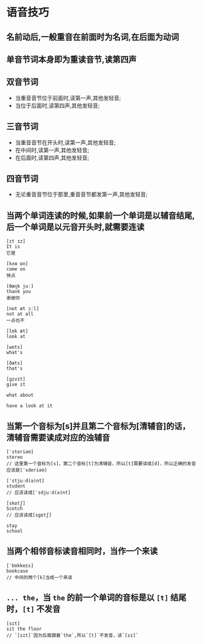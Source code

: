 # 语音技巧

## 名前动后,一般重音在前面时为名词,在后面为动词

## 单音节词本身即为重读音节,读第四声

## 双音节词

- 当重音音节位于前面时,读第一声,其他发轻音;
- 当位于后面时,读第四声,其他发轻音;

## 三音节词

- 当重音音节在开头时,读第一声,其他发轻音;
- 在中间时,读第一声,其他发轻音;
- 在后面时,读第四声,其他发轻音;

## 四音节词

- 无论重音音节位于那里,重音音节都发第一声,其他发轻音;

## 当两个单词连读的时候,如果前一个单词是以辅音结尾,后一个单词是以元音开头时,就需要连读

```
[ɪt ɪz]
It is
它是

[kʌm ɒn]
come on
快点

[θæŋk juː]
thank you
谢谢你

[nɒt æt ɔːl]
not at all
一点也不

[lʊk æt]
look at

[wɒts]
what's

[ðæts]
that's

[ɡɪvɪt]
give it

what about
```

```
have a look at it
```

## 当第一个音标为[s]并且第二个音标为[清辅音]的话，清辅音需要读成对应的浊辅音

```
[ˈsteriəʊ]
stereo
// 这里第一个音标为[s]，第二个音标[t]为清辅音，所以[t]需要读成[d]，所以正确的发音应该是[ˈsderiəʊ]

[ˈstjuːd(ə)nt]
student
// 应该读成[ˈsdjuːd(ə)nt]

[skɒtʃ]
Scotch
// 应该读成[sgɒtʃ]

stay
school
```

## 当两个相邻音标读音相同时，当作一个来读

```
[ˈbʊkkeɪs]
bookcase
// 中间的两个[k]当成一个来读
```

## `... the`，当 `the` 的前一个单词的音标是以 `[t]` 结尾时，`[t]` 不发音

```
[sɪt]
sit the floor
// `[sɪt]`因为后面跟着`the`,所以`[t]`不发音，读`[sɪ]`
```
